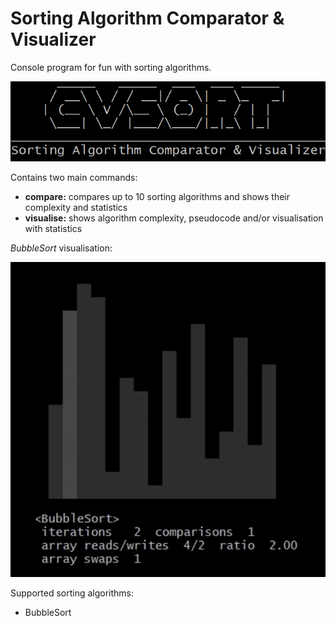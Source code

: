 # Sorting Algorithm Comparator & Visualizer

Console program for fun with sorting algorithms.

![logo](.img/logo.png)

Contains two main commands:
- **compare:** compares up to 10 sorting algorithms and shows their complexity and statistics
- **visualise:** shows algorithm complexity, pseudocode and/or visualisation with statistics

_BubbleSort_ visualisation:

![BubbleSort visualisation](.img/bubble.gif)

Supported sorting algorithms:

- BubbleSort